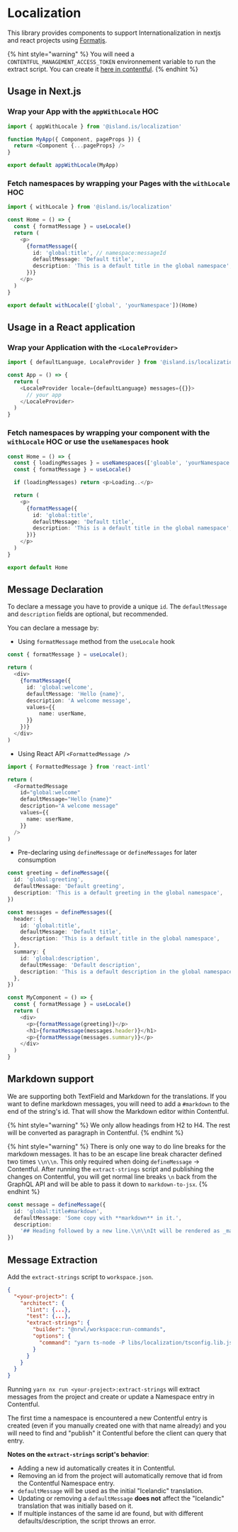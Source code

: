 # Localization

This library provides components to support Internationalization in nextjs and react projects using [Formatjs](https://formatjs.io/).

{% hint style="warning" %}
You will need a `CONTENTFUL_MANAGEMENT_ACCESS_TOKEN` environnement variable to run the extract script. You can create it [here in contentful](https://app.contentful.com/spaces/8k0h54kbe6bj/content_types).
{% endhint %}

## Usage in Next.js

### Wrap your App with the `appWithLocale` HOC

```typescript
import { appWithLocale } from '@island.is/localization'

function MyApp({ Component, pageProps }) {
  return <Component {...pageProps} />
}

export default appWithLocale(MyApp)
```

### Fetch namespaces by wrapping your Pages with the `withLocale` HOC

```typescript
import { withLocale } from '@island.is/localization'

const Home = () => {
  const { formatMessage } = useLocale()
  return (
    <p>
      {formatMessage({
        id: 'global:title', // namespace:messageId
        defaultMessage: 'Default title',
        description: 'This is a default title in the global namespace',
      })}
    </p>
  )
}

export default withLocale(['global', 'yourNamespace'])(Home)
```

## Usage in a React application

### Wrap your Application with the `<LocaleProvider>`

```typescript
import { defaultLanguage, LocaleProvider } from '@island.is/localization'

const App = () => {
  return (
    <LocaleProvider locale={defaultLanguage} messages={{}}>
      // your app
    </LocaleProvider>
  )
}
```

### Fetch namespaces by wrapping your component with the `withLocale` HOC or use the `useNamespaces` hook

```typescript
const Home = () => {
  const { loadingMessages } = useNamespaces(['gloable', 'yourNamespace'])
  const { formatMessage } = useLocale()

  if (loadingMessages) return <p>Loading..</p>

  return (
    <p>
      {formatMessage({
        id: 'global:title',
        defaultMessage: 'Default title',
        description: 'This is a default title in the global namespace',
      })}
    </p>
  )
}

export default Home
```

## Message Declaration

To declare a message you have to provide a unique `id`. The `defaultMessage` and `description` fields are optional, but recommended.

You can declare a message by:

- Using `formatMessage` method from the `useLocale` hook

```typescript
const { formatMessage } = useLocale();

return (
  <div>
    {formatMessage({
      id: 'global:welcome',
      defaultMessage: 'Hello {name}',
      description: 'A welcome message',
      values={{
          name: userName,
      }}
    })}
  </div>
)
```

- Using React API `<FormattedMessage />`

```typescript
import { FormattedMessage } from 'react-intl'

return (
  <FormattedMessage
    id="global:welcome"
    defaultMessage="Hello {name}"
    description="A welcome message"
    values={{
      name: userName,
    }}
  />
)
```

- Pre-declaring using `defineMessage` or `defineMessages` for later consumption

```typescript
const greeting = defineMessage({
  id: 'global:greeting',
  defaultMessage: 'Default greeting',
  description: 'This is a default greeting in the global namespace',
})

const messages = defineMessages({
  header: {
    id: 'global:title',
    defaultMessage: 'Default title',
    description: 'This is a default title in the global namespace',
  },
  summary: {
    id: 'global:description',
    defaultMessage: 'Default description',
    description: 'This is a default description in the global namespace',
  },
})

const MyComponent = () => {
  const { formatMessage } = useLocale()
  return (
    <div>
      <p>{formatMessage(greeting)}</p>
      <h1>{formatMessage(messages.header)}</h1>
      <p>{formatMessage(messages.summary)}</p>
    </div>
  )
}
```

## Markdown support

We are supporting both TextField and Markdown for the translations. If you want to define markdown messages, you will need to add a `#markdown` to the end of the string's id. That will show the Markdown editor within Contentful.

{% hint style="warning" %}
We only allow headings from H2 to H4. The rest will be converted as paragraph in Contentful.
{% endhint %}

{% hint style="warning" %}
There is only one way to do line breaks for the markdown messages. It has to be an escape line break character defined two times `\\n\\n`. This only required when doing `defineMessage` -> Contentful. After running the `extract-strings` script and publishing the changes on Contentful, you will get normal line breaks `\n` back from the GraphQL API and will be able to pass it down to `markdown-to-jsx`.
{% endhint %}

```typescript
const message = defineMessage({
  id: 'global:title#markdown',
  defaultMessage: 'Some copy with **markdown** in it.',
  description:
    '## Heading followed by a new line.\\n\\nIt will be rendered as _markdown_ in the Contentful UI extension as well',
})
```

## Message Extraction

Add the `extract-strings` script to `workspace.json`.

```json
{
  "<your-project>": {
    "architect": {
      "lint": {...},
      "test": {...},
      "extract-strings": {
        "builder": "@nrwl/workspace:run-commands",
        "options": {
          "command": "yarn ts-node -P libs/localization/tsconfig.lib.json libs/localization/scripts/extract '{pathToComponents}/*.{js,ts,tsx}'"
        }
      }
    }
  }
}
```

Running `yarn nx run <your-project>:extract-strings` will extract messages from the project and create or update a Namespace entry in Contentful.

The first time a namespace is encountered a new Contentful entry is created (even if you manually created one with that name already) and you will need to find and "publish" it Contentful before the client can query that entry.

**Notes on the `extract-strings` script's behavior**:

- Adding a new id automatically creates it in Contentful.
- Removing an id from the project will automatically remove that id from the Contentful Namespace entry.
- `defaultMessage` will be used as the initial "Icelandic" translation.
- Updating or removing a `defaultMessage` **does not** affect the "Icelandic" translation that was initially based on it.
- If multiple instances of the same id are found, but with different defaults/description, the script throws an error.
